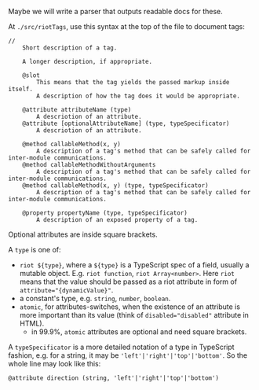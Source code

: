 Maybe we will write a parser that outputs readable docs for these.

At `./src/riotTags`, use this syntax at the top of the file to document tags:

```pug
//
    Short description of a tag.

    A longer description, if appropriate.

    @slot
        This means that the tag yields the passed markup inside itself.
        A description of how the tag does it would be appropriate.

    @attribute attributeName (type)
        A descriotion of an attribute.
    @attribute [optionalAttributeName] (type, typeSpecificator)
        A descriotion of an attribute.

    @method callableMethod(x, y)
        A description of a tag's method that can be safely called for inter-module communications.
    @method callableMethodWithoutArguments
        A description of a tag's method that can be safely called for inter-module communications.
    @method callableMethod(x, y) (type, typeSpecificator)
        A description of a tag's method that can be safely called for inter-module communications.

    @property propertyName (type, typeSpecificator)
        A description of an exposed property of a tag.
```

Optional attributes are inside square brackets.

A `type` is one of:

* `riot ${type}`, where a `${type}` is a TypeScript spec of a field, usually a mutable object. E.g. `riot function`, `riot Array<number>`. Here `riot` means that the value should be passed as a riot attribute in form of `attribute="{dynamicValue}"`.
* a constant's type, e.g. `string`, `number`, `boolean`.
* `atomic`, for attributes-switches, when the existence of an attribute is more important than its value (think of `disabled="disabled"` attribute in HTML).
    * in 99.9%, `atomic` attributes are optional and need square brackets.

A `typeSpecificator` is a more detailed notation of a type in TypeScript fashion, e.g. for a string, it may be `'left'|'right'|'top'|'bottom'`. So the whole line may look like this:

```
@attribute direction (string, 'left'|'right'|'top'|'bottom')
```
